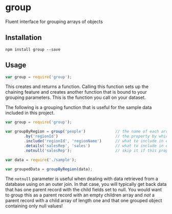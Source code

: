 # group

Fluent interface for grouping arrays of objects

## Installation

    npm install group --save

## Usage

```javascript
var group = require('group');
```

This creates and returns a function. Calling this function sets up the chaining feature and creates another function that is bound to your grouping parameters. This is the function you call on your dataset.

The following is a grouping function that is useful for the sample data included in this project.

```javascript
var group = require('group');

var groupByRegion = group('people')             // the name of each array of grouped objects
        .by('regionId')                         // the property by which to group
        .include('regionId', 'regionName')      // what to include in each group
        .details('salesRep', 'sales')           // what to include in each of the grouped objects
        .notnull('salesRep');                   // skip it if this property is null

var data = require('./sample');

var groupedData = groupByRegion(data);
```

The `notnull` parameter is useful when dealing with data retrieved from a database using on an outer join. In that case, you will typically get back data that has one parent record with the child fields set to null. You would want to group this as a parent record with an empty children array and *not* a parent record with a child array of length one and that one grouped object containing only null values!

